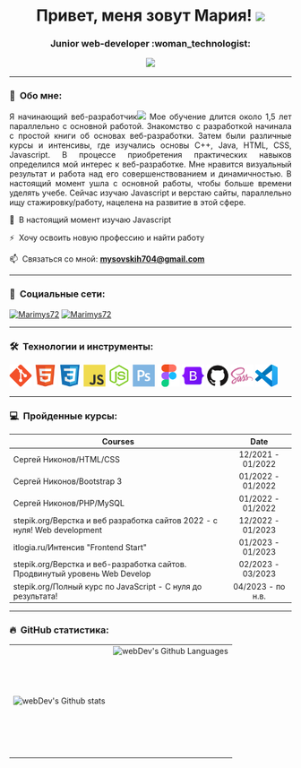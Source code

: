 <h1 align="center">Привет, меня зовут Мария!
<img src="https://media.giphy.com/media/hvRJCLFzcasrR4ia7z/giphy.gif" width="40">
</h1>
<h3 align="center">Junior web-developer :woman_technologist:</h3>
<p align="center"><img src="https://media.giphy.com/media/L1R1tvI9svkIWwpVYr/giphy.gif"></p>

---

### 📝 &nbsp;Обо мне:
<p align="justify">Я начинающий веб-разработчик<img src="https://media.giphy.com/media/WUlplcMpOCEmTGBtBW/giphy.gif" width="30px"> Мое обучение длится около 1,5 лет параллельно с основной работой. Знакомство с разработкой начинала с простой книги об основах веб-разработки. Затем были различные курсы и интенсивы, где изучались основы C++, Java, HTML, CSS, Javascript. В процессе приобретения практических навыков определился мой интерес к веб-разработке. Мне нравится визуальный результат и работа над его совершенствованием и динамичностью. В настоящий момент ушла с основной работы, чтобы больше времени уделять учебе. Сейчас изучаю Javascript и верстаю сайты, параллельно ищу стажировку/работу, нацелена на развитие в этой сфере.

:telescope: &nbsp;В настоящий момент изучаю Javascript

:zap: &nbsp;Хочу освоить новую профессию и найти работу

📫 &nbsp;Связаться со мной: **mysovskih704@gmail.com**

---

### 🤝 &nbsp;Социальные сети:

<p align="left">
<a href="https://t.me/mari_mys" target="blank"><img align="center" src="https://raw.githubusercontent.com/daniilshat/daniilshat/2d7eafe5250314b3d422c86b35de062e0f1f5178/icons/Telegram.svg" height="40" width="40" alt="Marimys72"/></a>
<a href="https://vk.com/mari_mys" target="blank"><img align="center" src="https://cdn-icons-png.flaticon.com/512/145/145813.png" width="40" height="40" alt="Marimys72"/></a>
  
---
  
### 🛠 &nbsp;Технологии и инструменты:
  
<div>
  <img src="https://github.com/devicons/devicon/blob/master/icons/git/git-original.svg" title="git" alt="git" width="40" height="40"/>
  <img src="https://github.com/devicons/devicon/blob/master/icons/html5/html5-original.svg" title="html5" alt="html5" width="40" height="40"/>
  <img src="https://github.com/devicons/devicon/blob/master/icons/css3/css3-original.svg" title="css" alt="css" width="40" height="40"/>
  <img src="https://github.com/devicons/devicon/blob/master/icons/javascript/javascript-original.svg" title="javascript" alt="javascript" width="40" height="40"/>
  <img src="https://github.com/devicons/devicon/blob/master/icons/nodejs/nodejs-original.svg" title="nodejs" alt="nodejs" width="40" height="40"/>
  <img src="https://github.com/devicons/devicon/blob/master/icons/photoshop/photoshop-plain.svg" title="photoshop" alt="photoshop" width="40" height="40"/>
  <img src="https://github.com/devicons/devicon/blob/master/icons/figma/figma-original.svg" title="figma" alt="figma" width="40" height="40"/>
  <img src="https://github.com/devicons/devicon/blob/master/icons/bootstrap/bootstrap-original.svg" title="bootstrap" alt="figma" width="40" height="40"/>
  <img src="https://github.com/devicons/devicon/blob/master/icons/github/github-original.svg" title="github" alt="github" width="40" height="40"/>
  <img src="https://github.com/devicons/devicon/blob/master/icons/sass/sass-original.svg" title="sass" alt="sass" width="40" height="40"/>
  <img src="https://github.com/devicons/devicon/blob/master/icons/vscode/vscode-original.svg" title="sass" alt="vscode" width="40" height="40"/>
</div>

---

### 💻 &nbsp;Пройденные курсы:

| Courses                                                                      | Date              |
| -----------------------------------------------------------------------------| :---------------: |
| Сергей Никонов/HTML/CSS                                                      | 12/2021 - 01/2022 |
| Сергей Никонов/Bootstrap 3                                                   | 01/2022 - 01/2022 |
| Сергей Никонов/PHP/MySQL                                                     | 01/2022 - 01/2022 |
| stepik.org/Верстка и веб разработка сайтов 2022 - с нуля! Web development    | 12/2022 - 01/2023 |
| itlogia.ru/Интенсив "Frontend Start"                                         | 01/2023 - 01/2023 |
| stepik.org/Верстка и веб-разработка сайтов. Продвинутый уровень Web Develop  | 02/2023 - 03/2023 |
| stepik.org/Полный курс по JavaScript - С нуля до результата!                 | 04/2023 - по н.в. |

---

### :fire: &nbsp;GitHub статистика:

<table>
  <tr>
    <td>
      <img align="left" src="http://github-readme-streak-stats.herokuapp.com?user=Marimys72&theme=dark&background=000000" alt="webDev's Github stats" />
    </td>
    <td>
      <img height="195px" align="right" alt="webDev's Github Languages" src="https://github-readme-stats-sigma-five.vercel.app/api/top-langs/?username=Marimys72&layout=compact&theme=vision-friendly-dark" />
    </td>
  </tr>
</table>



